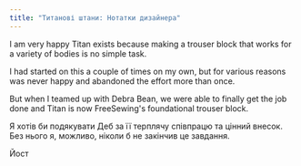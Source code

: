 ```yaml
---
title: "Титанові штани: Нотатки дизайнера"
---
```


I am very happy Titan exists because making a trouser block that works for a variety of bodies is no simple task.

I had started on this a couple of times on my own, but for various reasons was never happy and abandoned the effort more than once.

But when I teamed up with Debra Bean, we were able to finally get the job done and Titan is now FreeSewing's foundational trouser block.

Я хотів би подякувати Деб за її терплячу співпрацю та цінний внесок. Без нього я, можливо, ніколи б не закінчив це завдання.

Йост
